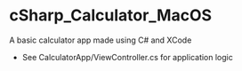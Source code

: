 # cSharp_Calculator_MacOS
A basic calculator app made using C# and XCode

* See CalculatorApp/ViewController.cs for application logic

